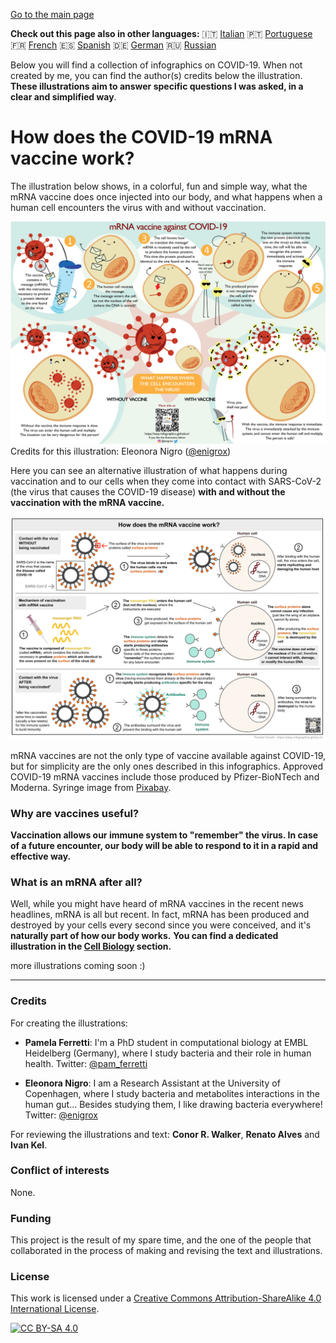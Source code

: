 [Go to the main page](https://easy-infographics.github.io/)

**Check out this page also in other languages:** 🇮🇹  [Italian](../it/) 🇵🇹 [Portuguese](../pt/) 🇫🇷 [French](../fr/) 🇪🇸 [Spanish](../es/) 🇩🇪 [German](../de/) 🇷🇺 [Russian](../ru/)

Below you will find a collection of infographics on COVID-19. When not created by me, you can find the author(s) credits below the illustration. 
**These illustrations aim to answer specific questions I was asked, in a clear and simplified way**. 

# How does the COVID-19 mRNA vaccine work?

The illustration below shows, in a colorful, fun and simple way, what the mRNA vaccine does once injected into our body, and what happens when a human cell encounters the virus with and without vaccination.

[![How does the mRNA vaccine work - english cartoon version](images/cartoon_vaccine_EN.png)](images/cartoon_vaccine_EN.png)
Credits for this illustration: Eleonora Nigro ([@enigrox](https://twitter.com/enigrox))

Here you can see an alternative illustration of what happens during vaccination and to our cells when they come into contact with SARS-CoV-2 (the virus that causes the COVID-19 disease) **with and without the vaccination with the mRNA vaccine.** 

[![How does the mRNA vaccine work - english version](images/vaccine_EN.png)](images/vaccine_EN.png)

mRNA vaccines are not the only type of vaccine available against COVID-19, but for simplicity are the only ones described in this infographics. Approved COVID-19 mRNA vaccines include those produced by Pfizer-BioNTech and Moderna. Syringe image from [Pixabay](https://pixabay.com/users/janjf93-3084263/).

### Why are vaccines useful?

**Vaccination allows our immune system to "remember" the virus. In case of a future encounter, our body will be able to respond to it in a rapid and effective way.**

### What is an mRNA after all? 

Well, while you might have heard of mRNA vaccines in the recent news headlines, mRNA is all but recent. In fact, mRNA has been produced and destroyed by your cells every second since you were conceived, and it's **naturally part of how our body works.**
**You can find a dedicated illustration in the [Cell Biology](https://easy-infographics.github.io/Cell_Biology) section.**

more illustrations coming soon :)

***

### Credits

For creating the illustrations:

* **Pamela Ferretti**: I'm a PhD student in computational biology at EMBL Heidelberg (Germany), where I study bacteria and their role in human health. Twitter: [@pam_ferretti](https://twitter.com/pam_ferretti)

* **Eleonora Nigro**: I am a Research Assistant at the University of Copenhagen, where I study bacteria and metabolites interactions in the human gut... Besides studying them, I like drawing bacteria everywhere! Twitter: [@enigrox](https://twitter.com/enigrox)

For reviewing the illustrations and text: **Conor R. Walker**, **Renato Alves** and **Ivan Kel**.

### Conflict of interests

None.

### Funding

This project is the result of my spare time, and the one of the people that collaborated in the process of making and revising the text and illustrations. 

### License

This work is licensed under a
[Creative Commons Attribution-ShareAlike 4.0 International License][cc-by-sa].

[![CC BY-SA 4.0][cc-by-sa-image]][cc-by-sa]

[cc-by-sa]: http://creativecommons.org/licenses/by-sa/4.0/
[cc-by-sa-image]: https://licensebuttons.net/l/by-sa/4.0/88x31.png
[cc-by-sa-shield]: https://img.shields.io/badge/License-CC%20BY--SA%204.0-lightgrey.svg
